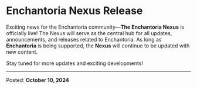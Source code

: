 # Enchantoria Nexus Release

Exciting news for the Enchantoria community—**The Enchantoria Nexus** is officially live! The Nexus will serve as the central hub for all updates, announcements, and releases related to Enchantoria. As long as **Enchantoria** is being supported, the **Nexus** will continue to be updated with new content.

Stay tuned for more updates and exciting developments!

---

Posted: **October 10, 2024**
